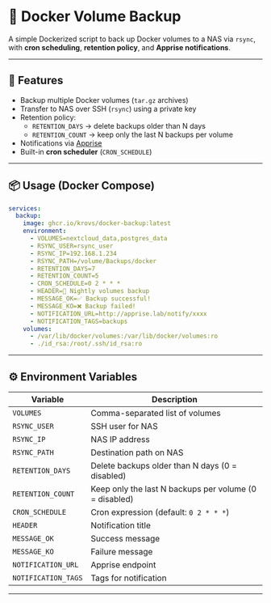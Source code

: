 # 🐳 Docker Volume Backup

A simple Dockerized script to back up Docker volumes to a NAS via `rsync`,  
with **cron scheduling**, **retention policy**, and **Apprise notifications**.

---

## 🚀 Features

- Backup multiple Docker volumes (`tar.gz` archives)  
- Transfer to NAS over SSH (`rsync`) using a private key
- Retention policy:
  - `RETENTION_DAYS` → delete backups older than N days  
  - `RETENTION_COUNT` → keep only the last N backups per volume  
- Notifications via [Apprise](https://github.com/caronc/apprise)  
- Built-in **cron scheduler** (`CRON_SCHEDULE`)  

---

## 📦 Usage (Docker Compose)

```yaml
services:
  backup:
    image: ghcr.io/krovs/docker-backup:latest
    environment:
      - VOLUMES=nextcloud_data,postgres_data
      - RSYNC_USER=rsync_user
      - RSYNC_IP=192.168.1.234
      - RSYNC_PATH=/volume/Backups/docker
      - RETENTION_DAYS=7
      - RETENTION_COUNT=5
      - CRON_SCHEDULE=0 2 * * *
      - HEADER=🍓 Nightly volumes backup
      - MESSAGE_OK=✅ Backup successful!
      - MESSAGE_KO=❌ Backup failed!
      - NOTIFICATION_URL=http://apprise.lab/notify/xxxx
      - NOTIFICATION_TAGS=backups
    volumes:
      - /var/lib/docker/volumes:/var/lib/docker/volumes:ro
      - ./id_rsa:/root/.ssh/id_rsa:ro
```

---

## ⚙️ Environment Variables

| Variable            | Description |
|---------------------|-------------|
| `VOLUMES`           | Comma-separated list of volumes |
| `RSYNC_USER`        | SSH user for NAS |
| `RSYNC_IP`          | NAS IP address |
| `RSYNC_PATH`        | Destination path on NAS |
| `RETENTION_DAYS`    | Delete backups older than N days (0 = disabled) |
| `RETENTION_COUNT`   | Keep only the last N backups per volume (0 = disabled) |
| `CRON_SCHEDULE`     | Cron expression (default: `0 2 * * *`) |
| `HEADER`            | Notification title |
| `MESSAGE_OK`        | Success message |
| `MESSAGE_KO`        | Failure message |
| `NOTIFICATION_URL`  | Apprise endpoint |
| `NOTIFICATION_TAGS` | Tags for notification |

---
